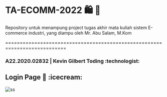 # TA-ECOMM-2022 :shopping: :shopping_cart:
Repository untuk menampung project tugas akhir mata kuliah sistem E-commerce industri, yang diampu oleh Mr. Abu Salam, M.Kom

===========================================================================
<h3>A22.2020.02832 | Kevin Gilbert Toding :technologist: </h3> 

<h2>Login Page 🧸 :icecream: </h2> 

![ss](https://user-images.githubusercontent.com/79959818/163660840-5102f127-b7ce-42d7-a43e-fe5addd6e705.png)
